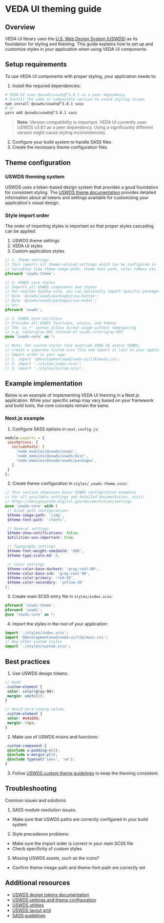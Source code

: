 # VEDA UI theming guide

## Overview

VEDA UI library uses the [U.S. Web Design System (USWDS)](https://designsystem.digital.gov/) as its foundation for styling and theming. This guide explains how to set up and customize styles in your application when using VEDA UI components.

## Setup requirements

To use VEDA UI components with proper styling, your application needs to:

1. Install the required dependencies:

```bash
# VEDA UI uses @uswds/uswds@^3.8.1 as a peer dependency
# Install the same or compatible version to avoid styling issues
npm install @uswds/uswds@^3.8.1 sass
# or
yarn add @uswds/uswds@^3.8.1 sass
```
> **Note:** Version compatibility is important. VEDA UI currently uses USWDS v3.8.1 as a peer dependency. Using a significantly different version might cause styling inconsistencies.

2. Configure your build system to handle SASS files
3. Create the necessary theme configuration files

## Theme configuration

### USWDS theming system

USWDS uses a token-based design system that provides a good foundation for consistent styling. The [USWDS theme documentation](https://designsystem.digital.gov/documentation/settings/) provides detailed information about all tokens and settings available for customizing your application's visual design.

### Style import order

The order of importing styles is important so that proper styles cascading can be applied:

1. USWDS theme settings
2. VEDA UI styles
3. Custom application styles

```scss
// 1. Theme settings
// This imports all theme-related settings which can be configured in _uswds-theme.scss
// Variables like theme-image-path, theme-font-path, color tokens etc.
@forward 'uswds-theme';

// 2. USWDS core styles
// Imports all USWDS components and styles
// For smaller bundle size, you can optionally import specific packages instead:
// @use '@uswds/uswds/packages/usa-button';
// @use '@uswds/uswds/packages/usa-modal';
// etc.
@forward 'uswds';

// 3. USWDS core utilities
// Provides all USWDS functions, mixins, and tokens
// The 'as *' syntax allows direct usage without namespacing
// e.g. color(gray-90) instead of uswds.color(gray-90)
@use 'uswds-core' as *;

// Note: For custom styles that override VEDA UI and/or USWDS,
// create a separate custom.scss file and import it last in your application
// Import order in your app:
// 1. import '@developmentseed/veda-ui/lib/main.css';
// 2. import './styles/index.scss';
// 3. import './styles/custom.scss';
```

## Example implementation

Below is an example of implementing VEDA UI theming in a Next.js application. While your specific setup may vary based on your framework and build tools, the core concepts remain the same.

### Next.js example

1. Configure SASS options in `next.config.js`:

```js
module.exports = {
 sassOptions: {
   includePaths: [
     'node_modules/@uswds/uswds',
     'node_modules/@uswds/uswds/dist',
     'node_modules/@uswds/uswds/packages',
   ]
 }
};
```

2. Create theme configuration in `styles/_uswds-theme.scss`:

```scss
// This section showcases basic USWDS configuration examples
// For all available settings and detailed documentation, visit:
// https://designsystem.digital.gov/documentation/settings
@use 'uswds-core' with (
 // Asset path configurations
 $theme-image-path: '/img',
 $theme-font-path: '/fonts',

 // General settings
 $theme-show-notifications: false,
 $utilities-use-important: true,

 // Typography settings
 $theme-font-weight-semibold: '600',
 $theme-type-scale-md: 8,

 // Color settings
 $theme-color-base-darkest: 'gray-cool-80',
 $theme-color-base-ink: 'gray-cool-90',
 $theme-color-primary: 'red-50',
 $theme-color-secondary: 'yellow-30'
);
```

3. Create main SCSS entry file in `styles/index.scss`:

```scss
@forward 'uswds-theme';
@forward 'uswds';
@use 'uswds-core' as *;
```

4. Import the styles in the root of your application:

```typescript
import './styles/index.scss';
import '@developmentseed/veda-ui/lib/main.css';
// Any other custom styles
import './styles/custom.scss';
```

## Best practices

1. Use USWDS design tokens:

```scss
// Good
.custom-element {
 color: color(gray-90);
 margin: units(2);
}

// Avoid hard coding values
.custom-element {
 color: #e41d3d;
 margin: 16px;
}
```

2. Make use of USWDS mixins and functions:

```scss
.custom-component {
 @include u-padding-x(2);
 @include u-margin-y(1);
 @include typeset('sans', 'sm');
}
```

3. Follow [USWDS custom theme guidelines](https://designsystem.digital.gov/documentation/settings/) to keep the theming consistent.

## Troubleshooting

Common issues and solutions:

1. SASS module resolution issues:
  - Make sure that USWDS paths are correctly configured in your build system

2. Style precedence problems:
  - Make sure the import order is correct in your main SCSS file
  - Check specificity of custom styles

3. Missing USWDS assets, such as the icons?
  - Confirm theme-image-path and theme-font-path are correctly set

## Additional resources

- [USWDS design tokens documentation](https://designsystem.digital.gov/design-tokens/)
- [USWDS settings and theme configuration](https://designsystem.digital.gov/documentation/settings/)
- [USWDS utilities](https://designsystem.digital.gov/utilities/)
- [USWDS layout grid](https://designsystem.digital.gov/utilities/layout-grid/)
- [SASS guidelines](https://sass-lang.com/guidelines/)